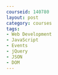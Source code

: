 ```yaml
---
courseid: 140780
layout: post
category: courses
tags:
- Web Development
- JavaScript
- Events
- jQuery
- JSON
- DOM
---
```

